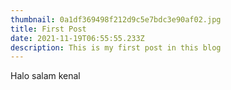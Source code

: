 ```yaml
---
thumbnail: 0a1df369498f212d9c5e7bdc3e90af02.jpg
title: First Post
date: 2021-11-19T06:55:55.233Z
description: This is my first post in this blog
---
```

Halo salam kenal